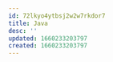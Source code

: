 ```yaml
---
id: 72lkyo4ytbsj2w2w7rkdor7
title: Java
desc: ''
updated: 1660233203797
created: 1660233203797
---
```

